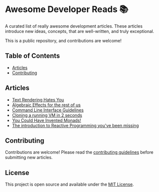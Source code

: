 # Awesome Developer Reads 📚

A curated list of really awesome development articles. These articles introduce new ideas, concepts, that are well-written, and truly exceptional.

This is a public repository, and contributions are welcome!

## Table of Contents

- [Articles](#articles)
- [Contributing](#contributing)

## Articles

- [Text Rendering Hates You](https://faultlore.com)
- [Algebraic Effects for the rest of us](https://overreacted.io)
- [Command Line Interface Guidelines](https://clig.dev)
- [Cloning a running VM in 2 seconds](https://codesandbox.io)
- [You Could Have Invented Monads!](https://blog.sigfpe.com)
- [The introduction to Reactive Programming you've been missing](https://gist.github.com)

## Contributing

Contributions are welcome! Please read the [contributing guidelines](CONTRIBUTING.md) before submitting new articles.

## License

This project is open source and available under the [MIT License](LICENSE.md).
